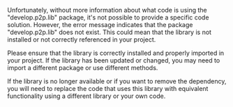 Unfortunately, without more information about what code is using the "develop.p2p.lib" package, it's not possible to provide a specific code solution. However, the error message indicates that the package "develop.p2p.lib" does not exist. This could mean that the library is not installed or not correctly referenced in your project. 

Please ensure that the library is correctly installed and properly imported in your project. If the library has been updated or changed, you may need to import a different package or use different methods. 

If the library is no longer available or if you want to remove the dependency, you will need to replace the code that uses this library with equivalent functionality using a different library or your own code.